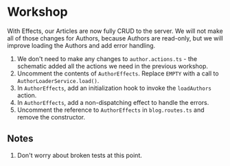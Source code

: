 # Workshop

With Effects, our Articles are now fully CRUD to the server. We 
will not make all of those changes for Authors, because Authors 
are read-only, but we will improve loading the Authors and add 
error handling.

1. We don't need to make any changes to `author.actions.ts` - the
   schematic added all the actions we need in the previous workshop.
2. Uncomment the contents of `AuthorEffects`. Replace `EMPTY` with a
   call to `AuthorLoaderService.load()`.
3. In `AuthorEffects`, add an initialization hook to invoke the
   `loadAuthors` action.
4. In `AuthorEffects`, add a non-dispatching effect to handle the
   errors.
5. Uncomment the reference to `AuthorEffects` in `blog.routes.ts` and 
   remove the constructor.

## Notes

1. Don't worry about broken tests at this point.
